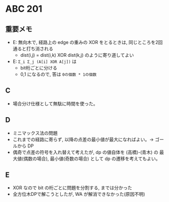 # ABC 201

## 重要メモ

- E: 無向木で, 経路上の edge の重みの XOR をとるときは, 同じところを2回通ると打ち消される
  - dist(i,j) = dist(i,k) XOR dist(k,j) のように寄り道してよい
- E: `Σ_i Σ_j (A[i] XOR A[j])` は
  - bit桁ごとに分ける
  - 0,1 になるので, 答は `0の個数 * 1の個数`

## C

- 場合分け仕様として無駄に時間を使った。

## D

- ミニマックス法の問題
- これまでの経路に寄らず, 以降の点差の最小値が最大になればよい。-> ゴールから DP
- 偶奇で点差の符号を入れ替えて考えたが, dp の値自体を (高橋)-(青木) の 最大値(偶数の場合), 最小値(奇数の場合) として dp の遷移を考えてもよい。

## E

- XOR なので bit の桁ごとに問題を分割する, までは分かった
- 全方位木DPで解こうとしたが, WA が解消できなかった(原因不明)
